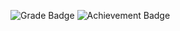 ![Grade Badge](https://img.shields.io/badge/Grade-A%2B-brightgreen)
![Achievement Badge](https://img.shields.io/badge/Achievement-Open%20Source%20Contributor-blue)


<!--
![Github Stats](https://github-readme-stats.vercel.app/api?username=CommanderPho&show_icons=true&theme=vue-dark&count_private=true)
**CommanderPho/CommanderPho** is a ✨ _special_ ✨ repository because its `README.md` (this file) appears on your GitHub profile.

Here are some ideas to get you started:

- 🔭 I’m currently working on ...
- 🌱 I’m currently learning ...
- 👯 I’m looking to collaborate on ...
- 🤔 I’m looking for help with ...
- 💬 Ask me about ...
- 📫 How to reach me: ...
- 😄 Pronouns: ...
- ⚡ Fun fact: ...
-->
